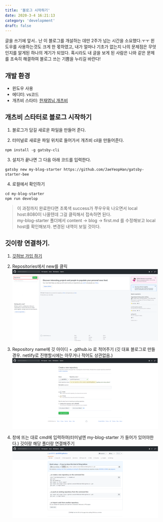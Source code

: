 ```yaml
---
title: '블로그 시작하기'
date: 2020-3-4 16:21:13
category: 'development'
draft: false
---
```


글을 쓰기에 앞서.. 난 이 블로그를 개설하는 데만 2주가 넘는 시간을 소요했다.ㅜㅜ
윈도우를 사용하는것도 크게 한 몫하였고, 내가 얼마나 기초가 없는지 나의 문제점은 무엇인지를 알게된 하나의 계기가 되었다. 
혹시라도 내 글을 보게 된 사람은 나와 같은 문제를 조속히 해결하여 블로그 쓰는 기쁨을 누리길 바란다!


## 개발 환경
* 윈도우 사용
* 에디터: vs코드 
* 개츠비 스타터: [한재엽님 개츠비](https://github.com/JaeYeopHan/gatsby-starter-bee/)

## 개츠비 스타터로 블로그 시작하기

1. 블로그가 담길 새로운 파일을 만들어 준다.

2. 터미널로 새로운 파일 위치로 들어가서 개츠비 cil을 만들어준다.
```
npm install -g gatsby-cli 
```

3. 설치가 끝나면 그 다음 아래 코드를 입력한다.
```
gatsby new my-blog-starter https://github.com/JaeYeopHan/gatsby-starter-bee 
```

4. 로컬에서 확인하기 
```
cd my-blog-starter
npm run develop
```

> 이 과정까지 완료한다면 초록색 success가 쭈우우욱 나오면서 local host:8080이 
나올텐데 그걸 클릭해서 접속하면 된다.    
my-blog-starter 폴더에서 content -> blog -> first.md 를 수정해보고 
local host를 확인해보자.
변경된 내역이 보일 것이다.

## 깃이랑 연결하기.

1.  [깃허브 가입 하기](https://github.com)

2. Repositories에서 new를 클릭
![레포리터리 만들기](./images/first-blog/new-repo.png)

3. Repository name에 깃 아이디 + .github.io 로 적어주기 (깃 대표 블로그로 만들 경우. netlify로 진행할시에는 아무거나 적어도 상관없음.)
![블로그 만들기](./images/first-blog/new-blog.png)

4. 창에 뜨는 대로 cmd에 입력하여(터미널엔 my-blog-starter 가 들어가 있어야한다.) 깃이랑 해당 폴더랑 연결해주기 
![cmd에 입력하기](./images/first-blog/blog-complete.png)